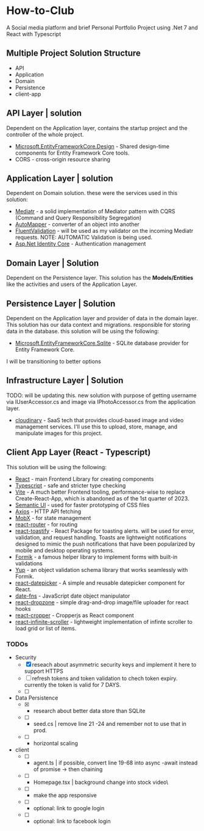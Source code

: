 # How-to-Club
A Social media platform and brief Personal Portfolio Project using .Net 7 and React with Typescript

## Multiple Project Solution Structure 
- API
- Application
- Domain
- Persistence
- client-app

## API Layer | solution
Dependent on the Application layer, contains the startup project and the controller of the whole project. 
- [Microsoft.EntityFrameworkCore.Design](https://www.nuget.org/packages/Microsoft.EntityFrameworkCore.Design/) - 
Shared design-time components for Entity Framework Core tools.
- CORS - cross-origin resource sharing

## Application Layer | solution
Dependent on Domain solution. these were the services used in this solution:
- [Mediatr](https://www.nuget.org/packages/MediatR#readme-body-tab) -  a solid implementation of Mediator pattern with 
CQRS (Command and Query Responsibility Segregation)
- [AutoMapper](https://www.nuget.org/packages/AutoMapper.Extensions.Microsoft.DependencyInjection/) - converter of an 
object into another
- [FluentValidation](https://docs.fluentvalidation.net/en/latest/aspnet.html) - will be used as my validator on the 
incoming Mediatr requests. NOTE: AUTOMATIC Validation is being used.
- [Asp.Net Identity Core](https://learn.microsoft.com/en-us/aspnet/core/security/authentication/identity?view=aspnetcore-7.0&tabs=visual-studio) - Authentication management

## Domain Layer | Solution
Dependent on the Persistence layer. This solution has the **Models/Entities** like the activities and users of the Application Layer.

## Persistence Layer | Solution
Dependent on the Application layer and provider of data in the domain layer.
This solution has our data context and migrations. responsible for storing data in the database.
this solution will be using the following: 
- [Microsoft.EntityFrameworkCore.Sqlite](https://www.nuget.org/packages/Microsoft.EntityFrameworkCore.Sqlite/8.0.0-preview.4.23259.3) - SQLite database provider for Entity Framework Core.

I will be transitioning to better options

## Infrastructure Layer | Solution
TODO: will be updating this.
new solution with purpose of getting username via IUserAccessor.cs and image via IPhotoAccessor.cs from the application layer.
- [cloudinary](https://cloudinary.com/) - SaaS tech that provides cloud-based image and video management services. I'll use this to upload, store, manage, and manipulate images for this project.



## Client App Layer (React - Typescript)
This solution will be using the following:
- [React](https://react.dev/reference/react) - main Frontend Library for creating components
- [Typescript](https://www.typescriptlang.org/docs/) - safe and stricter type checking
- [Vite](https://v3.vitejs.dev/) - A much better Frontend tooling, performance-wise to replace Create-React-App, which 
    is abandoned as of the 1st quarter of 2023.
- [Semantic UI](https://semantic-ui.com/introduction/getting-started.html) - used for faster prototyping of CSS files
- [Axios](https://axios-http.com/docs/intro) - HTTP API fetching 
- [MobX](https://mobx.js.org/react-integration.html) - for state management 
- [react-router](https://reactrouter.com/en/main) - for routing
- [react-toastify](https://fkhadra.github.io/react-toastify/introduction) - React Package for toasting alerts. will be used for error, validation, and request handling. Toasts are lightweight notifications designed to mimic the push notifications that have been popularized by mobile and desktop operating systems.
- [Formik](https://formik.org/docs/overview) - a famous helper library to implement forms with built-in validations
- [Yup](https://github.com/jquense/yup) - an object validation schema library that works seamlessly with Formik.
- [react-datepicker](https://reactdatepicker.com/) - A simple and reusable datepicker component for React.
- [date-fns](https://date-fns.org/docs/Getting-Started) - JavaScript date object manipulator 
- [react-dropzone](https://github.com/react-dropzone/react-dropzone) - simple drag-and-drop image/file uploader for react hooks
- [react-cropper](https://github.com/react-cropper/react-cropper) - Cropperjs as React component
- [react-infinite-scroller](https://www.npmjs.com/package/react-infinite-scroller) - lightweight implementation of infinte scroller to load grid or list of items.


### TODOs

- Security
    - [X] reseach about asymmetric security keys and implement it here to support HTTPS
    - [ ] refresh tokens and token validation to chech token expiry. currently the token is valid for 7 DAYS.
    - [ ] 

- Data Persistence
    - [X] - research about better data store than SQLite
    - [ ] - seed.cs |  remove line 21 -24 and remember not to use that in prod. 
    - [ ] - horizontal scaling

- client
    - [ ] - agent.ts |  if possible, convert line 19-68 into async -await instead of promise -> then chaining
    - [ ] - Homepage.tsx | background change into stock video\
    - [ ] - make the app responsive 
    - [ ] - optional: link to google login
    - [ ] - optional: link to facebook login
